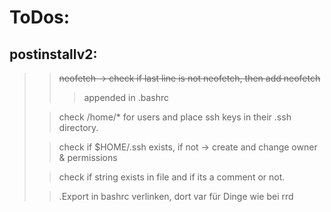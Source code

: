 # ToDos:

## postinstallv2:


>> ~~neofetch -> check if last line is not neofetch, then add neofetch~~
>>> appended in .bashrc
>
>
>> check /home/* for users and place ssh keys in their .ssh directory.
>
>
>> check if $HOME/.ssh exists, if not -> create and change owner & permissions
>
>
>> check if string exists in file and if its a comment or not.
>
>
>> .Export in bashrc verlinken, dort var für Dinge wie bei rrd 